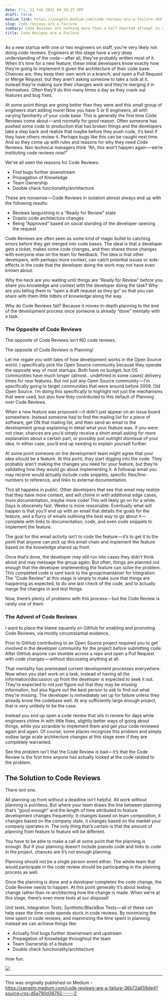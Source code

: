 ```yaml
---
date: Fri, 11 Feb 2022 04:34:25 GMT
draft: false
medium_link: https://xangelo.medium.com/code-reviews-are-a-failure-36b72a659de4?source=rss-d5a790d38792------2
slug: code-reviews-are-a-failure
summary: Code Reviews are nothing more than a half-hearted attempt to avoid planning
title: Code Reviews are a Failure
---
```


As a new startup with one or two engineers on staff, you’re very likely not doing code reviews. Engineers at this stage have a very deep understanding of the code — after all, they’ve probably written most of it. When it’s time for a new feature, these initial developers know exactly how they’re going to implement it given the architecture of their code base. Chances are, they keep their own work in a branch, and open a Pull Request or Merge Request, but they aren’t asking someone to take a look at it. Instead they’re making sure their changes work and they’re merging it in themselves. Often they’ll do this many times a day as they crank out features and bug fixes.

At some point things are going better than they were and this small group of engineers start adding more! Now you have 5 or 6 engineers, all with varying familiarity of your code base. This is generally the first time Code Reviews come about — and normally for good reason. Often someone has pushed some code to production that has broken things and the developers take a step back and realize that maybe before they push code, it’s best if they have others review it. Perhaps bugs like this can be caught next time. And so they come up with rules and reasons for why they need Code Reviews. Non technical managers think “Ah, this won’t happen again — we’re instituting code reviews now!”

We’ve all seen the reasons for Code Reviews:

* Find bugs further downstream
* Propagation of Knowledge
* Team Ownership
* Double check functionality/architecture

These are nonsense — Code Reviews in isolation almost always end up with the following results:

* Reviews languishing in a “Ready for Review” state
* Drastic code architecture changes
* Being “Approved” based on social standing of the developer opening the request

Code Reviews are often seen as some kind of magic bullet to catching errors before they get merged into code bases. The ideal is that a developer gets a ticket, makes some code changes, and then shares those changes with everyone else on the team for feedback. The idea is that other developers, with perhaps more context, can catch potential issues or side-effects in the code that the developer doing the work may not have even known about.

Why the heck are you waiting until things are “Ready for Review” before you share you knowledge and context with the developer doing the task? Why are you telling them to “open a draft request as they go” so that you can share with them little tidbits of knowledge along the way.

Why do Code Reviews fail? Because it moves in-depth planning to the end of the development process once someone is already “done” mentally with a task.

### The Opposite of Code Reviews

The opposite of Code Reviews isn’t NO code reviews.

The opposite of Code Reviews is Planning!

Let me regale you with tales of how development works in the Open Source world. I specifically pick the Open Source community because they operate the opposite way of most startups. Both have no budget, but OS communities have much longer (almost.. undefined in some cases) delivery times for new features. But not just any Open Source community — I’m specifically going to target communities that were around before 2008. Old Open Source. I’m doing this specifically to highlight not just the mechanisms that were used, but also how they contributed to this default of Planning over Code Reviews.

When a new feature was proposed — it didn’t just appear on an issue board somewhere. Instead someone had to find the mailing list for a piece of software, get ON that mailing list, and then send an email to the development group explaining in detail what your feature was. If you were not clear, chances are you’d simply receive a short email asking for more explanation about a certain part, or possibly just outright dismissal of your idea. In either case, you’d end up needing to explain yourself further.

At some point someone on the development team might agree that your idea should be a feature. At this point, they start digging into the code. They probably aren’t making the changes you need for your feature, but they’re validating how they would go about implementing it. A followup email you may receive would actually include code snippets, specific files/line-numbers to reference, and links to external documentation.

This all happens in public. Other developers that see that email may realize that they have more context, and will chime in with additional edge cases, more documentation, maybe more code! This will likely go on for a while. Days is obscenely fast. Weeks is more reasonable. Eventually what will happen is that you’ll end up with an email that details the goals for the feature, and a flurry of emails outlining the best way to go about it — complete with links to documentation, code, and even code snippets to implement the feature.

The goal for this email activity isn’t to code the feature — it’s to get it to the point that anyone can pick up this email chain and implement the feature based on the knowledge shared up front.

Once that’s done, the developer may still run into cases they didn’t think about and may message the group again. But often, things are planned out enough that the developer implementing the feature can solve the problem. This completed code is sent back to the group/maintainer for Integration. The “Code Review” at this stage is simply to make sure that things are happening as expected, to do one last check of the code, and to actually merge the changes in and test things.

Now, there’s plenty of problems with this process — but the Code Review is rarely one of them.

### The Advent of Code Reviews

I want to place the blame squarely on GitHub for enabling and promoting Code Reviews, via mostly circumstantial evidence.

Prior to GitHub contributing to an Open Source project required you to get involved in the developer community for the project before submitting code. After GitHub anyone can stumble across a repo and open a Pull Request with code changes — without discussing anything at all.

That mentality has premeated current development processes everywhere. Now when you start work on a task, instead of having all the information/discussion up front the developer is expected to seek it out. They’re expected to not just figure out that they may be missing information, but also figure out the best person to ask to find out what they’re missing. The developer is immediately set up for failure unless they already know the codebase well. At any sufficiently large enough project, that is very unlikely to be the case.

Instead you end up open a code review that sits in review for days while engineers chime in with little fixes, slightly better ways of going about things, while you scramble to implement them and get your code reviewed again and again. Of course, some places recognize this problem and simply outlaw large scale architecture changes at this stage even if they are completely warranted.

See the problem isn’t that the Code Review is bad — it’s that the Code Review is the first time anyone has actually looked at the code related to the problem.

## The Solution to Code Reviews  
There isnt one.

All planning up front without a deadline isn’t helpful. All work without planning is pointless. But where your team draws the line between planning that’s “good enough” and the length of time attributed to feature development changes frequently. It changes based on team composition, it changes based on the company state, it changes based on the market your company operates in. The only thing that’s certain is that the amount of planning from feature to feature will be different.

You have to be able to make a call at some point that the planning is enough. But if your planning doesn’t include pseudo code and links to code in the project, chances are it’s not enough planning.

Planning should not be a single person event either. The whole team that would participate in the code review should be participating in the planning process as well.

Once the planning is done and a developer completes the code change, the Code Review needs to happen. At this point generally it’s about testing change rather than re-architecting how the change is made. When we’re at this stage, there’s even more tools at our disposal!

Unit tests, Integration Tests, Synthetic/BlackBox Tests — all of these can help ease the time code spends stuck in code reviews. By minimizing the time spent in code reviews, and maximizing the time spent in planning instead we can achieve things like:

* Actually find bugs further downstream and upstream
* Propagation of Knowledge throughout the team
* Team Ownership of a feature
* Double check functionality/architecture

How fun.

![](https://medium.com/_/stat?event=post.clientViewed&referrerSource=full_rss&postId=36b72a659de4)

---

This was originally published on Medium - https://xangelo.medium.com/code-reviews-are-a-failure-36b72a659de4?source=rss-d5a790d38792------2